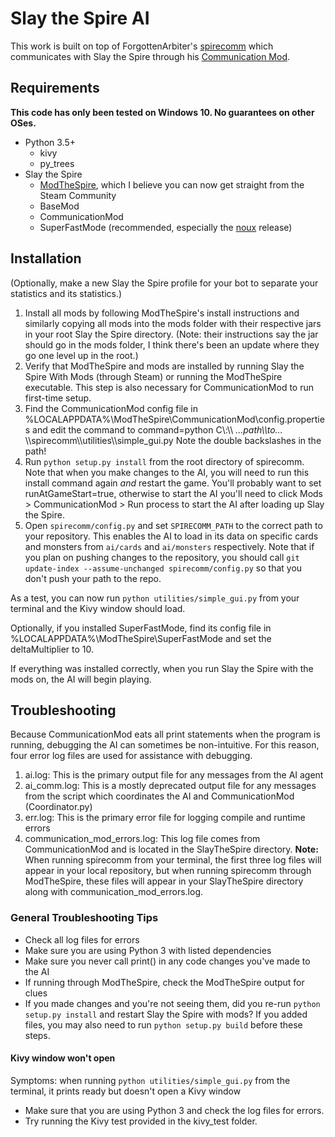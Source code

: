 # Slay the Spire AI
This work is built on top of ForgottenArbiter's [spirecomm](https://github.com/ForgottenArbiter/spirecomm) which communicates with Slay the Spire through his [Communication Mod](https://github.com/ForgottenArbiter/CommunicationMod).

## Requirements
**This code has only been tested on Windows 10. No guarantees on other OSes.**

* Python 3.5+
    * kivy
    * py_trees
* Slay the Spire
    * [ModTheSpire](https://github.com/kiooeht/ModTheSpire), which I believe you can now get straight from the Steam Community
    * BaseMod
    * CommunicationMod
    * SuperFastMode (recommended, especially the [noux](https://github.com/Skrelpoid/SuperFastMode/releases/tag/noux999.0.0) release)

## Installation

(Optionally, make a new Slay the Spire profile for your bot to separate your statistics and its statistics.)

1. Install all mods by following ModTheSpire's install instructions and similarly copying all mods into the mods folder with their respective jars in your root Slay the Spire directory. (Note: their instructions say the jar should go in the mods folder, I think there's been an update where they go one level up in the root.)
2. Verify that ModTheSpire and mods are installed by running Slay the Spire With Mods (through Steam) or running the ModTheSpire executable. This step is also necessary for CommunicationMod to run first-time setup.
3. Find the CommunicationMod config file in %LOCALAPPDATA%\ModTheSpire\CommunicationMod\config.properties and edit the command to command=python C\\:\\\\ _...path\\\\to..._ \\\\spirecomm\\\\utilities\\\\simple_gui.py Note the double backslashes in the path!
4. Run `python setup.py install` from the root directory of spirecomm. Note that when you make changes to the AI, you will need to run this install command again *and* restart the game. You'll probably want to set runAtGameStart=true, otherwise to start the AI you'll need to click Mods > CommunicationMod > Run process to start the AI after loading up Slay the Spire.
5. Open `spirecomm/config.py` and set `SPIRECOMM_PATH` to the correct path to your repository. This enables the AI to load in its data on specific cards and monsters from `ai/cards` and `ai/monsters` respectively. Note that if you plan on pushing changes to the repository, you should call `git update-index --assume-unchanged spirecomm/config.py` so that you don't push your path to the repo.

As a test, you can now run `python utilities/simple_gui.py` from your terminal and the Kivy window should load.

Optionally, if you installed SuperFastMode, find its config file in %LOCALAPPDATA%\ModTheSpire\SuperFastMode and set the  deltaMultiplier to 10.

If everything was installed correctly, when you run Slay the Spire with the mods on, the AI will begin playing.


## Troubleshooting
Because CommunicationMod eats all print statements when the program is running, debugging the AI can sometimes be non-intuitive. For this reason, four error log files are used for assistance with debugging.
1. ai.log: This is the primary output file for any messages from the AI agent
2. ai_comm.log: This is a mostly deprecated output file for any messages from the script which coordinates the AI and CommunicationMod (Coordinator.py)
3. err.log: This is the primary error file for logging compile and runtime errors
4. communication_mod_errors.log: This log file comes from CommunicationMod and is located in the SlayTheSpire directory.
**Note:** When running spirecomm from your terminal, the first three log files will appear in your local repository, but when running spirecomm through ModTheSpire, these files will appear in your SlayTheSpire directory along with communication_mod_errors.log.

### General Troubleshooting Tips
- Check all log files for errors
- Make sure you are using Python 3 with listed dependencies
- Make sure you never call print() in any code changes you've made to the AI
- If running through ModTheSpire, check the ModTheSpire output for clues
- If you made changes and you're not seeing them, did you re-run `python setup.py install` and restart Slay the Spire with mods? If you added files, you may also need to run `python setup.py build` before these steps.

#### Kivy window won't open
Symptoms: when running `python utilities/simple_gui.py` from the terminal, it prints ready but doesn't open a Kivy window

- Make sure that you are using Python 3 and check the log files for errors.
- Try running the Kivy test provided in the kivy_test folder.
